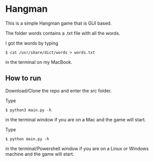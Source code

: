 # Hangman

This is a simple Hangman game that is GUI based.

The folder _words_ contains a .txt file with all the words.

I got the words by typing

```
$ cat /usr/share/dict/words > words.txt
```

in the terminal on my MacBook.

## How to run

Download/Clone the repo and enter the *src* folder.

Type

```
$ python3 main.py -h
```

in the terminal window if you are on a Mac and the game will start.

Type

```
$ python main.py -h
```

in the terminal/Powershell window if you are on a Linux or Windows machine and the game will start.
